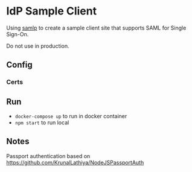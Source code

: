 # IdP Sample Client

Using [samlp](https://github.com/auth0/node-samlp) to create a sample client site that supports SAML for Single Sign-On.

Do not use in production.

## Config

###  Certs

## Run
- `docker-compose up` to run in docker container
- `npm start` to run local

## Notes
Passport authentication based on https://github.com/KrunalLathiya/NodeJSPassportAuth

